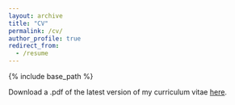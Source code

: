 ```yaml
---
layout: archive
title: "CV"
permalink: /cv/
author_profile: true
redirect_from:
  - /resume
---
```


{% include base_path %}

<object width="400" height="500" type="application/pdf" data="files/CV.pdf?#zoom=85&scrollbar=0&toolbar=0&navpanes=0">
</object>

Download a .pdf of the latest version of my curriculum vitae [here](http://andykimj.github.io/files/CV.pdf).

